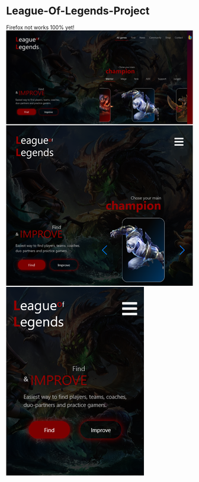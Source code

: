 # League-Of-Legends-Project
Firefox not works 100% yet!
![](gallery/lol-full.png)
![](gallery/lol-ipad.png)
![](gallery/lol-phone.png)
